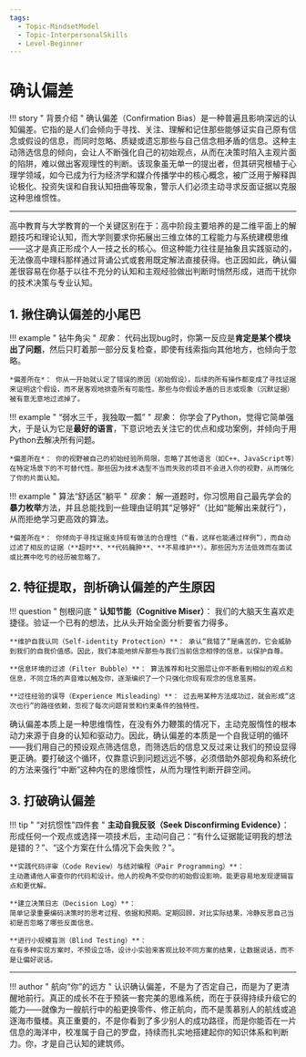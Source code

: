 ```yaml
---
tags:
  - Topic-MindsetModel
  - Topic-InterpersonalSkills
  - Level-Beginner
---
```


# 确认偏差
!!! story " 背景介绍 "
    确认偏差（Confirmation Bias）是一种普遍且影响深远的认知偏差。它指的是人们会倾向于寻找、关注、理解和记住那些能够证实自己原有信念或假设的信息，而同时忽略、质疑或遗忘那些与自己信念相矛盾的信息。这种主动筛选信息的倾向，会让人不断强化自己的初始观点，从而在决策时陷入主观片面的陷阱，难以做出客观理性的判断。该现象虽无单一的提出者，但其研究根植于心理学领域，如今已成为行为经济学和媒介传播学中的核心概念，被广泛用于解释舆论极化、投资失误和自我认知扭曲等现象，警示人们必须主动寻求反面证据以克服这种思维惯性。

---
高中教育与大学教育的一个关键区别在于：高中阶段主要培养的是二维平面上的解题技巧和理论认知，而大学则要求你拓展出三维立体的工程能力与系统建模思维——这才是真正形成个人一技之长的核心。但这种能力往往是抽象且实践驱动的，无法像高中理科那样通过背诵公式或套用既定解法直接获得。也正因如此，确认偏差很容易在你基于以往不充分的认知和主观经验做出判断时悄然形成，进而干扰你的技术决策与专业认知。

## 1. 揪住确认偏差的小尾巴
!!! example " 钻牛角尖 "
    *现象*： 代码出现bug时，你第一反应是**肯定是某个模块出了问题**，然后只盯着那一部分反复检查，即使有线索指向其他地方，也倾向于忽略。

    *偏差所在*： 你从一开始就认定了错误的原因（初始假设），后续的所有操作都变成了寻找证据来证明这个假设，而不是客观地排查所有可能性。那些与你假设矛盾的日志或现象（沉默证据）被有意无意地过滤掉了。

!!! example " “弱水三千，我独取一瓢” "
    *现象*： 你学会了Python，觉得它简单强大，于是认为它是**最好的语言**，下意识地去关注它的优点和成功案例，并倾向于用Python去解决所有问题。

    *偏差所在*： 你的视野被自己的初始经验所局限，忽略了其他语言（如C++、JavaScript等）在特定场景下的不可替代性。那些因为技术选型不当而失败的项目不会进入你的视野，从而强化了你的片面认知。

!!! example " 算法“舒适区”躺平 "
    *现象*： 解一道题时，你习惯用自己最先学会的**暴力枚举**方法，并且总能找到一些理由证明其“足够好”（比如“能解出来就行”），从而拒绝学习更高效的算法。

    *偏差所在*： 你倾向于寻找证据支持现有做法的合理性（“看，这样也能通过样例”），而自动过滤了相反的证据（**超时**、**代码臃肿**、**不易维护**）。那些因为方法低效而在面试或比赛中吃亏的经历被忽略了。

## 2. 特征提取，剖析确认偏差的产生原因
!!! question " 刨根问底 "
    **认知节能（Cognitive Miser）**： 我们的大脑天生喜欢走捷径。验证一个已有的想法，比从头开始全面分析要省力得多。

    **维护自我认同（Self-identity Protection）**： 承认“我错了”是痛苦的，它会威胁到我们的自我价值感。因此，我们本能地排斥那些与我们当前信念相悖的信息，以保护自尊。

    **信息环境的过滤（Filter Bubble）**： 算法推荐和社交圈层让你不断看到相似的观点和信息，不同立场的声音难以触及你，逐渐编织了一个只强化你现有观念的信息茧房。

    **过往经验的误导（Experience Misleading）**： 过去用某种方法成功过，就会形成“这次也行”的路径依赖，忽视了每次问题背景和约束条件的独特性。
确认偏差本质上是一种思维惰性，在没有外力鞭策的情况下，主动克服惰性的根本动力来源于自身的认知和驱动力。因此，确认偏差的本质是一个自我证明的循环——我们用自己的预设观点筛选信息，而筛选后的信息又反过来让我们的预设显得更正确。要打破这个循环，仅靠意识到问题远远不够，必须借助外部视角和系统化的方法来强行“中断”这种内在的思维惯性，从而为理性判断开辟空间。

## 3. 打破确认偏差
!!! tip " “对抗惯性”四件套 "
    **主动自我反驳（Seek Disconfirming Evidence）**：
    形成任何一个观点或选择一项技术后，主动问自己：“有什么证据能证明我的想法是错的？”、“这个方案在什么情况下会失败？”。

    **实践代码评审（Code Review）与结对编程（Pair Programming）**：
    主动邀请他人审查你的代码和设计。他人的视角不受你的初始假设影响，能更容易地发现逻辑盲点和更优解。

    **建立决策日志（Decision Log）**：
    简单记录重要编码决策时的思考过程、依据和预期。定期回顾，对比实际结果，冷静反思自己当初是否忽略了哪些反面信息。

    **进行小规模盲测（Blind Testing）**：
    在有多种实现方案时，不预设立场，设计小实验来客观比较不同方案的结果，让数据说话，而不是让偏好说话。
    
___
!!! author " 航向“你”的远方 "
    认识确认偏差，不是为了否定自己，而是为了更清醒地前行。真正的成长不在于预装一套完美的思维系统，而在于获得持续升级它的能力——就像为一艘航行中的船更换零件、修正航向，而不是羡慕别人的航线或追逐海市蜃楼。真正重要的，不是你看到了多少别人的成功路径，而是你能否在一片信息的海洋中，校准属于自己的罗盘，持续而扎实地搭建起你的知识体系和判断力。你，才是自己认知的建筑师。